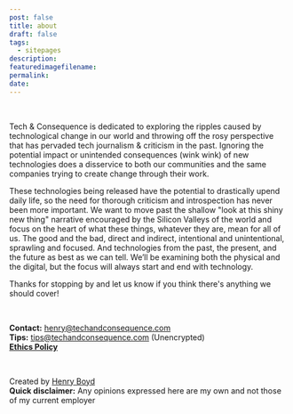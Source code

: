 ```yaml
---
post: false
title: about
draft: false
tags:
  - sitepages
description: 
featuredimagefilename:
permalink: 
date:
---
```


<br>

Tech & Consequence is dedicated to exploring the ripples caused by technological change in our world and throwing off the rosy perspective that has pervaded tech journalism & criticism in the past. Ignoring the potential impact or unintended consequences (wink wink) of new technologies does a disservice to both our communities and the same companies trying to create change through their work.

These technologies being released have the potential to drastically upend daily life, so the need for thorough criticism and introspection has never been more important. We want to move past the shallow "look at this shiny new thing" narrative encouraged by the Silicon Valleys of the world and focus on the heart of what these things, whatever they are, mean for all of us. The good and the bad, direct and indirect, intentional and unintentional, sprawling and focused. And technologies from the past, the present, and the future as best as we can tell. We’ll be examining both the physical and the digital, but the focus will always start and end with technology.

Thanks for stopping by and let us know if you think there's anything we should cover!

<br>

**Contact:** [henry@techandconsequence.com](mailto:henry@techandconsequence.com)<br>
**Tips:** [tips@techandconsequence.com](mailto:tips@techandconsequence.com) (Unencrypted)<br>
**[Ethics Policy](https://www.techandconsequence.com/ethics-policy/)**<br>

<br>

Created by [Henry Boyd](https://www.henrygboyd.com/) <br>**Quick disclaimer:** Any opinions expressed here are my own and not those of my current employer
